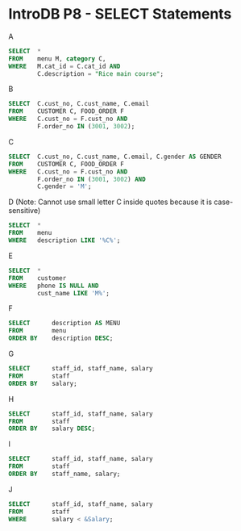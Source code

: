 # IntroDB P8 - SELECT Statements

A

```sql
SELECT  *
FROM    menu M, category C,
WHERE   M.cat_id = C.cat_id AND
        C.description = "Rice main course";
```

B

```sql
SELECT  C.cust_no, C.cust_name, C.email
FROM    CUSTOMER C, FOOD_ORDER F
WHERE   C.cust_no = F.cust_no AND
        F.order_no IN (3001, 3002);
```

C

```sql
SELECT  C.cust_no, C.cust_name, C.email, C.gender AS GENDER
FROM    CUSTOMER C, FOOD_ORDER F
WHERE   C.cust_no = F.cust_no AND
        F.order_no IN (3001, 3002) AND
        C.gender = 'M';
```

D (Note: Cannot use small letter C inside quotes because it is case-sensitive)

```sql
SELECT  *
FROM    menu
WHERE   description LIKE '%C%';
```

E

```sql
SELECT  *
FROM    customer
WHERE   phone IS NULL AND
        cust_name LIKE 'M%';
```

F

```sql
SELECT      description AS MENU
FROM        menu
ORDER BY    description DESC;
```

G 

```sql
SELECT      staff_id, staff_name, salary
FROM        staff
ORDER BY    salary;
```

H

```sql
SELECT      staff_id, staff_name, salary
FROM        staff
ORDER BY    salary DESC;
```

I

```sql
SELECT      staff_id, staff_name, salary
FROM        staff
ORDER BY    staff_name, salary;
```

J

```sql
SELECT      staff_id, staff_name, salary
FROM        staff
WHERE	    salary < &Salary;
```

